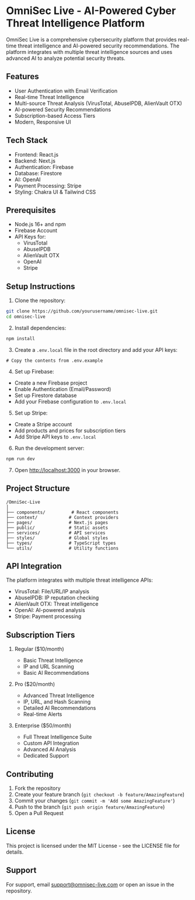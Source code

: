 # OmniSec Live - AI-Powered Cyber Threat Intelligence Platform

OmniSec Live is a comprehensive cybersecurity platform that provides real-time threat intelligence and AI-powered security recommendations. The platform integrates with multiple threat intelligence sources and uses advanced AI to analyze potential security threats.

## Features

- User Authentication with Email Verification
- Real-time Threat Intelligence
- Multi-source Threat Analysis (VirusTotal, AbuseIPDB, AlienVault OTX)
- AI-powered Security Recommendations
- Subscription-based Access Tiers
- Modern, Responsive UI

## Tech Stack

- Frontend: React.js
- Backend: Next.js
- Authentication: Firebase
- Database: Firestore
- AI: OpenAI
- Payment Processing: Stripe
- Styling: Chakra UI & Tailwind CSS

## Prerequisites

- Node.js 16+ and npm
- Firebase Account
- API Keys for:
  - VirusTotal
  - AbuseIPDB
  - AlienVault OTX
  - OpenAI
  - Stripe

## Setup Instructions

1. Clone the repository:
```bash
git clone https://github.com/yourusername/omnisec-live.git
cd omnisec-live
```

2. Install dependencies:
```bash
npm install
```

3. Create a `.env.local` file in the root directory and add your API keys:
```env
# Copy the contents from .env.example
```

4. Set up Firebase:
- Create a new Firebase project
- Enable Authentication (Email/Password)
- Set up Firestore database
- Add your Firebase configuration to `.env.local`

5. Set up Stripe:
- Create a Stripe account
- Add products and prices for subscription tiers
- Add Stripe API keys to `.env.local`

6. Run the development server:
```bash
npm run dev
```

7. Open [http://localhost:3000](http://localhost:3000) in your browser.

## Project Structure

```
/OmniSec-Live
│
├── components/          # React components
├── context/            # Context providers
├── pages/              # Next.js pages
├── public/             # Static assets
├── services/           # API services
├── styles/             # Global styles
├── types/              # TypeScript types
└── utils/              # Utility functions
```

## API Integration

The platform integrates with multiple threat intelligence APIs:

- VirusTotal: File/URL/IP analysis
- AbuseIPDB: IP reputation checking
- AlienVault OTX: Threat intelligence
- OpenAI: AI-powered analysis
- Stripe: Payment processing

## Subscription Tiers

1. Regular ($10/month)
   - Basic Threat Intelligence
   - IP and URL Scanning
   - Basic AI Recommendations

2. Pro ($20/month)
   - Advanced Threat Intelligence
   - IP, URL, and Hash Scanning
   - Detailed AI Recommendations
   - Real-time Alerts

3. Enterprise ($50/month)
   - Full Threat Intelligence Suite
   - Custom API Integration
   - Advanced AI Analysis
   - Dedicated Support

## Contributing

1. Fork the repository
2. Create your feature branch (`git checkout -b feature/AmazingFeature`)
3. Commit your changes (`git commit -m 'Add some AmazingFeature'`)
4. Push to the branch (`git push origin feature/AmazingFeature`)
5. Open a Pull Request

## License

This project is licensed under the MIT License - see the LICENSE file for details.

## Support

For support, email support@omnisec-live.com or open an issue in the repository.

